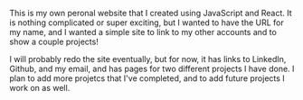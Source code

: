 This is my own peronal website that I created using JavaScript and React. It is nothing complicated or super exciting, but I wanted to have the URL for my name, and I wanted a simple site to link to my other accounts and to show a couple projects!

I will probably redo the site eventually, but for now, it has links to LinkedIn, Github, and my email, and has pages for two different projects I have done. I plan to add more projetcs that I've completed, and to add future projects I work on as well.